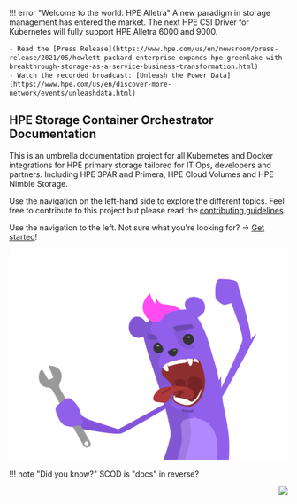 <!--
!!! error "KubeCon + CloudNativeCon North America 2020 Virtual"
    The HPE primary storage team is participating at KubeCon November 17-20th 2020

    - Visit the primary storage [KubeCon mini site](https://www.hpe.com/us/en/events/kubecon-kubernetes.html) for exclusive content!
    - Attend the KubeCon tutorial: "[Introduction to Using the Container Storage Interface (CSI) Primitives](https://kccncna20.sched.com/event/ekFc)" presented by HPE.
    - Find us in the #HPE channel on the [official Slack community of CNCF](https://cloud-native.slack.com).

-->
!!! error "Welcome to the world: HPE Alletra"
    A new paradigm in storage management has entered the market. The next HPE CSI Driver for Kubernetes will fully support HPE Alletra 6000 and 9000.

    - Read the [Press Release](https://www.hpe.com/us/en/newsroom/press-release/2021/05/hewlett-packard-enterprise-expands-hpe-greenlake-with-breakthrough-storage-as-a-service-business-transformation.html)
    - Watch the recorded broadcast: [Unleash the Power Data](https://www.hpe.com/us/en/discover-more-network/events/unleashdata.html)

## HPE Storage Container Orchestrator Documentation 

This is an umbrella documentation project for all Kubernetes and Docker integrations for HPE primary storage tailored for IT Ops, developers and partners. Including HPE 3PAR and Primera, HPE Cloud Volumes and HPE Nimble Storage.

Use the navigation on the left-hand side to explore the different topics. Feel free to contribute to this project but please read the [contributing guidelines](legal/contributing/index.md).

Use the navigation to the left. Not sure what you're looking for? → [Get started](welcome)!

<div align="right"><img src="img/hpe-dev-grommet-gremlin-rockin-static.svg" alt="A screaming monkey with a pink mohawk aka The Gremlin"></div>

!!! note "Did you know?"
    SCOD is "docs" in reverse?

<div align="right"><img src="https://github.com/hpe-storage/scod/workflows/Publish%20docs%20via%20GitHub%20Pages/badge.svg"></div>

